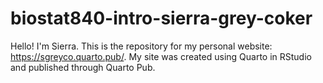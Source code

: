 # biostat840-intro-sierra-grey-coker
Hello! I'm Sierra. This is the repository for my personal website: https://sgreyco.quarto.pub/.
My site was created using Quarto in  RStudio and published through Quarto Pub.
